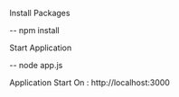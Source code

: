Install Packages

-- npm install

Start Application

-- node app.js

Application Start On : http://localhost:3000
